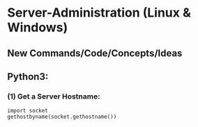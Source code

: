 # Server-Administration (Linux & Windows) 
## New Commands/Code/Concepts/Ideas

## Python3:
### (1) Get a Server Hostname: 
```
import socket
gethostbyname(socket.gethostname())
```

